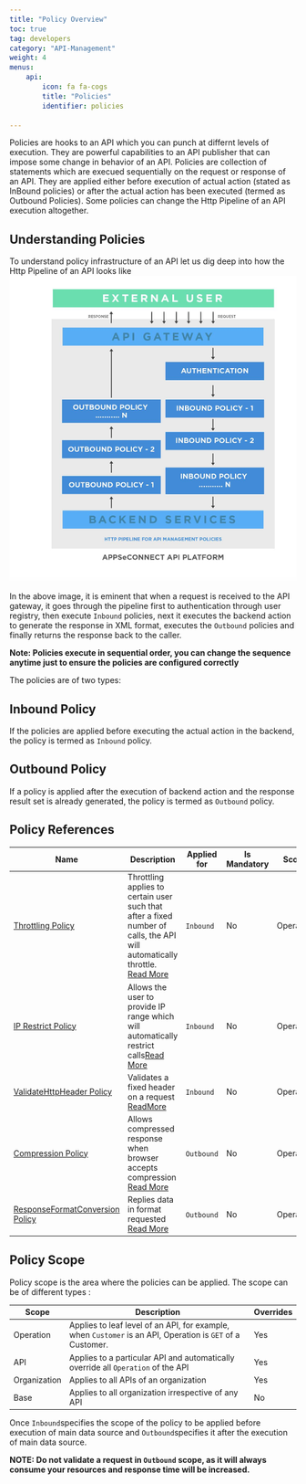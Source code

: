 ```yaml
---
title: "Policy Overview"
toc: true
tag: developers
category: "API-Management"
weight: 4
menus: 
    api:
        icon: fa fa-cogs
        title: "Policies" 
        identifier: policies 

---
```


Policies are hooks to an API which you can punch at differnt levels of execution. They are powerful capabilities to an API publisher
that can impose some change in behavior of an API. Policies are collection of statements which are execued sequentially
on the request or response of an API. They are applied either before execution of actual action (stated as InBound policies) or 
after the actual action has been executed (termed as Outbound Policies). Some policies can change the Http Pipeline of an API execution 
altogether. 

## Understanding Policies

To understand policy infrastructure of an API let us dig deep into how the Http Pipeline of an API looks like
![Api Policy Pipeline](/staticfiles/api-management/media/api-policy-pipeline.png)

In the above image, it is eminent that when a request is received to the API gateway, it goes through the pipeline 
first to authentication through user registry, then execute `Inbound` policies, next it executes the backend action 
to generate the response in XML format, executes the `Outbound` policies and finally returns the response 
back to the caller. 

**Note: Policies execute in sequential order, you can change the sequence anytime just to ensure the 
policies are configured correctly**

The policies are of two types: 

## Inbound Policy
If the policies are applied before executing the actual action in the backend, the policy is termed as `Inbound` policy.

## Outbound Policy
If a policy is applied after the execution of backend action and the response result set is already generated, 
the policy is termed as `Outbound` policy.

## Policy References

|Name|Description|Applied for|Is Mandatory|Scope|
|-----|----------|---|---|---|
|[Throttling Policy](/api-management/quota-per-user-key/)|Throttling applies to certain user such that after a fixed number of calls, the API will automatically throttle. [Read More](/api-management/quota-per-user-key/)|`Inbound`|No|Operation|
|[IP Restrict Policy](/api-management/ip-restrict/)|Allows the user to provide IP range which will automatically restrict calls[Read More](/api-management/ip-restrict/)|`Inbound`|No|Operation|
|[ValidateHttpHeader Policy](/api-management/validate-http-header/)|Validates a fixed header on a request [ReadMore](/api-management/validate-http-header/)|`Inbound`|No|Operation|
|[Compression Policy](/api-management/compression-apply/)|Allows compressed response when browser accepts compression [Read More](/api-management/compression-apply/)|`Outbound`|No|Operation|
|[ResponseFormatConversion Policy](/api-management/response-content-format-Copy/)|Replies data in format requested [Read More](/api-management/response-content-format-Copy/)|`Outbound`|No|Operation|

## Policy Scope

Policy scope is the area where the policies can be applied. The scope can be of different types : 

|Scope|Description|Overrides|
|-----|----------|---|
|Operation|Applies to leaf level of an API, for example, when `Customer` is an API, Operation is `GET` of a Customer.|Yes|
|API|Applies to a particular API and automatically override all `Operation` of the API|Yes|
|Organization|Applies to all APIs of an organization|Yes|
|Base|Applies to all organization irrespective of any API|No|

Once `Inbound`specifies the scope of the policy to be applied before execution of main data source and `Outbound`specifies it after the execution of main data source. 

**NOTE: Do not validate a request in `Outbound` scope, as it will always consume your resources and response time will be increased.**   
